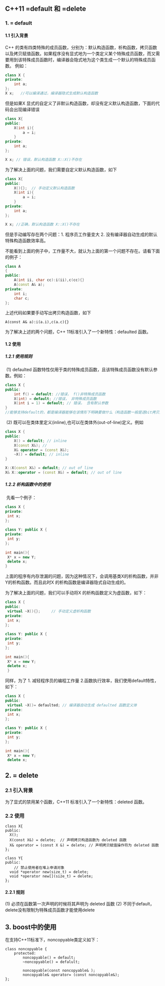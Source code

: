 ## C++11 =default 和 =delete
### 1. = default
#### 1.1 引入背景
C++ 的类有四类特殊的成员函数，分别为：默认构造函数，析构函数，拷贝函数以及拷贝赋值函数。如果程序没有显式地为一个类定义某个特殊成员函数，而又需要用到该特殊成员函数时，编译器会隐式地为这个类生成一个默认的特殊成员函数。
例如：
```c++
class X {
private:
	int a;
};
X x;   //可以编译通过，编译器隐式生成默认构造函数
```

但是如果X  显式的自定义了非默认构造函数，却没有定义默认构造函数，下面的代码会出现编译错误

```c++
class X{
public:
	X(int i){
        a = i;
	}
private:
    int a;
};

X x; // 错误，默认构造函数 X::X()不存在	
```

为了解决上面的问题，我们需要自定义默认构造函数，如下

```c++
class X{
public:
    X(){};  // 手动定义默认构造函数
	X(int i){
        a = i;
	}
private:
    int a;
};

X x; //正确，默认构造函数 X::X()不存在	
```

但是手动编写存在两个问题：1. 程序员工作量变大 2. 没有编译器自动生成的默认特殊构造函数效率高。

不能看到上面的例子中，工作量不大，就认为上面的第一个问题不存在。请看下面的例子：

```c++
class A
{
public:
    A(int ii, char cc):i(ii),c(cc){}
    A(const A& a);
private:
    int i;
    char c;
};
```

上述代码如果要手动写出拷贝构造函数，如下

```
A(const A& a):i(a.i),c(a.c){}
```

为了解决上述的两个问题，C++ 11标准引入了一个新特性：defaulted 函数。

#### 1.2 使用

##### 1.2.1 使用规则

​	(1) defaulted 函数特性仅用于类的特殊成员函数，且该特殊成员函数没有默认参数。例如：

```c++
class X {
public:
	int f() = default: //错误， f()非特殊成员函数
    X(int) = default; //错误， 非特殊成员函数
    X(int i = 1) = default; // 错误， 含有默认参数
}
//能够支持default的，都是编译器能够在该情形下明确要做什么（构造函数一般是逐bit拷贝）
```



​	(2) 既可以在类体里定义(inline),也可以在类体外(out-of-line)定义。例如

```c++
class X {
public:
	X() = default; // inline
    X(const X&); // 
    X& operator = (const X&);
    ~X() = default; // inline
}

X::X(const X&) = default; // out of line
X& X::operator = (const X&) = default; // out of line
```

##### 1.2.2 析构函数中的使用

​	先看一个例子：

```c++
class X { 
private: 
 int x; 
}; 
 
class Y: public X { 
private: 
 int y; 
}; 
 
int main(){ 
 X* x = new Y; 
 delete x; 
}
```

上面的程序有内存泄漏的问题，因为这种情况下，会调用基类X的析构函数，并非Y的析构函数。而且此时X 的析构函数是编译器隐式自动生成的。

为了解决上面的问题，我们可以手动将X 的析构函数定义为虚函数，如下：

```c++
class X { 
public: 
 virtual ~X(){};     // 手动定义虚析构函数
private: 
 int x; 
}; 
 
class Y: public X { 
private: 
 int y; 
}; 
 
int main(){ 
 X* x = new Y; 
 delete x; 
 }
```

同样，为了 1. 减轻程序员的编程工作量 2.函数执行效率，我们使用default特性，如下：

```c++
class X { 
public: 
 virtual ~X()= defaulted; // 编译器自动生成 defaulted 函数定义体
private: 
 int x; 
}; 
 
class Y: public X { 
private: 
 int y; 
}; 
 
int main(){ 
 X* x = new Y; 
 delete x;
```

## 2. = delete

### 2.1 引入背景 ###
为了显式的禁用某个函数，C++11 标准引入了一个新特性：deleted 函数。

### 2.2 使用 ###

```
class X{            
public: 
  X(); 
  X(const X&) = delete;  // 声明拷贝构造函数为 deleted 函数
  X& operator = (const X &) = delete; // 声明拷贝赋值操作符为 deleted 函数
}; 

class Y{ 
public: 
	// 禁止使用者在堆上申请对象
  void *operator new(size_t) = delete; 
  void *operator new[](size_t) = delete; 
}; 
```

#### 2.2.1 规则 ####
(1) 必须在函数第一次声明的时候将其声明为 deleted 函数
(2) 不同于default，delete没有限制为特殊成员函数才能使用delete

## 3. boost中的使用 ##

在支持C++11标准下，noncopyable类定义如下：

```
class noncopyable {
	protected:
		noncopyable() = default;
		~noncopyable() = defalult;

		noncopyable(const noncopyable& );
		noncopyable& operator= (const noncopyable&);
};
```